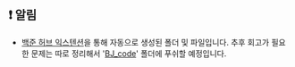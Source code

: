 ## ❗️ 알림 

- <a href="https://github.com/BaekjoonHub/BaekjoonHub">백준 허브 익스텐션</a>을 통해 자동으로 생성된 폴더 및 파일입니다. 추후 회고가 필요한 문제는 따로 정리해서 '<a href="https://github.com/SangYoonLee1231/PS-Note/tree/main/BJ_code">BJ_code</a>' 폴더에 푸쉬할 예정입니다.

<br/>
